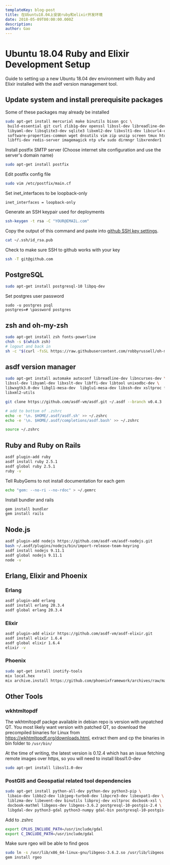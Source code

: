 ```yaml
---
templateKey: blog-post
title: 在Ubuntu18.04上安装ruby和elixir开发环境
date: 2018-05-09T00:00:00.000Z
description:
author: Gao
---
```

# Ubuntu 18.04 Ruby and Elixir Development Setup

Guide to setting up a new Ubuntu 18.04 dev environment with Ruby and Elixir installed with the asdf version management tool.

## Update system and install prerequisite packages

Some of these packages may already be installed
```bash
sudo apt-get install mercurial make binutils bison gcc \
 build-essential git curl zlib1g-dev openssl libssl-dev libreadline-dev \
 libyaml-dev libsqlite3-dev sqlite3 libxml2-dev libxslt1-dev libcurl4-openssl-dev \
 software-properties-common wget dnsutils vim zip unzip screen tmux htop \
 libffi-dev redis-server imagemagick ntp ufw sudo dirmngr libxrender1
```

Install postfix SMTP server (Choose internet site configuration and use the server's domain name)
```bash
sudo apt-get install postfix
```

Edit postfix config file
```bash
sudo vim /etc/postfix/main.cf
```

Set inet_interfaces to be loopback-only
```
inet_interfaces = loopback-only
```

Generate an SSH keypair used for deployments
```bash
ssh-keygen -t rsa -C "YOUR@EMAIL.com"
```

Copy the output of this command and paste into [github SSH key settings](https://github.com/settings/keys).
```bash
cat ~/.ssh/id_rsa.pub
```

Check to make sure SSH to github works with your key
```bash
ssh -T git@github.com
```

## PostgreSQL

```bash
sudo apt-get install postgresql-10 libpq-dev
```

Set postgres user password
```
sudo -u postgres psql
postgres=# \password postgres
```

## zsh and oh-my-zsh

```bash
sudo apt-get install zsh fonts-powerline
chsh -s $(which zsh)
# logout and back in
sh -c "$(curl -fsSL https://raw.githubusercontent.com/robbyrussell/oh-my-zsh/master/tools/install.sh)"
```

## asdf version manager
```bash
sudo apt-get install automake autoconf libreadline-dev libncurses-dev \
libssl-dev libyaml-dev libxslt-dev libffi-dev libtool unixodbc-dev \
libwxgtk3.0-dev libgl1-mesa-dev  libglu1-mesa-dev libssh-dev xsltproc fop \
libxml2-utils

git clone https://github.com/asdf-vm/asdf.git ~/.asdf --branch v0.4.3

# add to bottom of .zshrc
echo -e '\n. $HOME/.asdf/asdf.sh' >> ~/.zshrc
echo -e '\n. $HOME/.asdf/completions/asdf.bash' >> ~/.zshrc

source ~/.zshrc
```

## Ruby and Ruby on Rails

```bash
asdf plugin-add ruby
asdf install ruby 2.5.1
asdf global ruby 2.5.1
ruby -v
```

Tell RubyGems to not install documentation for each gem
```bash
echo "gem: --no-ri --no-rdoc" > ~/.gemrc
```

Install bundler and rails
```bash
gem install bundler
gem install rails
```

## Node.js

```bash
asdf plugin-add nodejs https://github.com/asdf-vm/asdf-nodejs.git
bash ~/.asdf/plugins/nodejs/bin/import-release-team-keyring
asdf install nodejs 9.11.1
asdf global nodejs 9.11.1
node -v
```

## Erlang, Elixir and Phoenix

### Erlang
```bash
asdf plugin-add erlang
asdf install erlang 20.3.4
asdf global erlang 20.3.4
```

### Elixir
```bash
asdf plugin-add elixir https://github.com/asdf-vm/asdf-elixir.git
asdf install elixir 1.6.4
asdf global elixir 1.6.4
elixir -v
```

### Phoenix
```bash
sudo apt-get install inotify-tools
mix local.hex
mix archive.install https://github.com/phoenixframework/archives/raw/master/phx_new.ez
```

## Other Tools

### wkhtmltopdf

The wkhtmltopdf packge available in debian repo is version with unpatched QT. You most likely want version with patched QT, so download the precompiled binaries for Linux from https://wkhtmltopdf.org/downloads.html, extract them and cp the binaries in bin folder to `/usr/bin/`

At the time of writing, the latest version is 0.12.4 which has an issue fetching remote images over https, so you will need to install libssl1.0-dev
```bash
sudo apt-get install libssl1.0-dev
```

### PostGIS and Geospatial related tool dependencies

```bash
sudo apt-get install python-all-dev python-dev python3-pip \
 libaio-dev libbz2-dev libjpeg-turbo8-dev libpcre3-dev libexpat1-dev \
 liblzma-dev libevent-dev binutils libproj-dev xsltproc docbook-xsl \
 docbook-mathml libgeos-dev libgeos-3.6.2 postgresql-10-postgis-2.4 \
 libgdal-dev python3-gdal python3-numpy gdal-bin postgresql-10-postgis-scripts
```

Add to .zshrc
```bash
export CPLUS_INCLUDE_PATH=/usr/include/gdal
export C_INCLUDE_PATH=/usr/include/gdal
```

Make sure rgeo will be able to find geos
```bash
sudo ln -s /usr/lib/x86_64-linux-gnu/libgeos-3.6.2.so /usr/lib/libgeos.so
gem install rgeo
```

